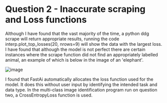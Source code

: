 # Question 2 - Inaccurate scraping and Loss functions

Although I have found that the vast majority of the time, a python ddg scrape will return appropriate results, running the code interp.plot_top_losses(20, nrows=9) will show the data with the largest loss. I have found that 
although the model is not perfect there are certain instances where the scrape function did not find an appropriately labelled animal, an example of which is below in the image of an 'elephant'. 

![image](https://github.com/NickMullen426/NickMullen426.github.io/assets/89974256/b31410ed-620d-436b-bea0-d02303794e18)

I found that FastAi automatically allocates the loss function used for the model. It does this without user input by identifying the intended task and data type. In the multi-class image identification program run on 
question two, a CrossEntropyLoss function is used. 
